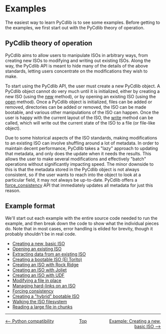 # Examples
The easiest way to learn PyCdlib is to see some examples.  Before getting to the examples, we first start out with the PyCdlib theory of operation.

## PyCdlib theory of operation
PyCdlib aims to allow users to manipulate ISOs in arbitrary ways, from creating new ISOs to modifying and writing out existing ISOs.  Along the way, the PyCdlib API is meant to hide many of the details of the above standards, letting users concentrate on the modifications they wish to make.

To start using the PyCdlib API, the user must create a new PyCdlib object.  A PyCdlib object cannot do very much until it is initialized, either by creating a new ISO (using the [new](pycdlib-api.html#PyCdlib-new) method), or by opening an existing ISO (using the [open](pycdlib-api.html#PyCdlib-open) method).  Once a PyCdlib object is initialized, files can be added or removed, directories can be added or removed, the ISO can be made bootable, and various other manipulations of the ISO can happen.  Once the user is happy with the current layout of the ISO, the [write](pycdlib-api.html#PyCdlib-write) method can be called, which will write out the current state of the ISO to a file (or file-like object).

Due to some historical aspects of the ISO standards, making modifications to an existing ISO can involve shuffling around a lot of metadata.  In order to maintain decent performance, PyCdlib takes a "lazy" approach to updating that metadata, and only does the update when it needs the results.  This allows the user to make several modifications and effectively "batch" operations without significantly impacting speed.  The minor downside to this is that the metadata stored in the PyCdlib object is not always consistent, so if the user wants to reach into the object to look at a particular field, it may not always be up-to-date.  PyCdlib offers a [force\_consistency](pycdlib-api.html#PyCdlib-force_consistency) API that immediately updates all metadata for just this reason.

## Example format

We'll start out each example with the entire source code needed to run the example, and then break down the code to show what the individual pieces do.  Note that in most cases, error handling is elided for brevity, though it probably shouldn't be in real code.

* [Creating a new, basic ISO](example-creating-new-basic-iso.md)
* [Opening an existing ISO](example-opening-existing-iso.md)
* [Extracting data from an existing ISO](example-extracting-data-from-iso.md)
* [Creating a bootable ISO (El Torito)](example-creating-bootable-iso.md)
* [Creating an ISO with Rock Ridge](example-creating-rock-ridge-iso.md)
* [Creating an ISO with Joliet](example-creating-joliet-iso.md)
* [Creating an ISO with UDF](example-creating-udf-iso.md)
* [Modifying a file in place](example-modifying-file-in-place.md)
* [Managing hard-links on an ISO](example-managing-hard-links.md)
* [Forcing consistency](example-forcing-consistency.md)
* [Creating a "hybrid" bootable ISO](example-creating-hybrid-bootable-iso.md)
* [Walking the ISO filesystem](example-walking-iso-filesystem.md)
* [Reading a large file in chunks](example-reading-file-in-chunks.md)

---

<div style="width: 100%; display: table;">
  <div style="display: table-row;">
    <div style="width: 33%; display: table-cell; text-align: left;">
      <a href="python-compatibility.html"><-- Python compatibility</a>
    </div>
    <div style="width: 33%; display: table-cell; text-align: center;">
      <a href="https://clalancette.github.io/pycdlib/">Top</a>
    </div>
    <div style="width: 33%; display: table-cell; text-align: right;">
      <a href="example-creating-new-basic-iso.html">Example: Creating a new, basic ISO --></a>
    </div>
</div>
